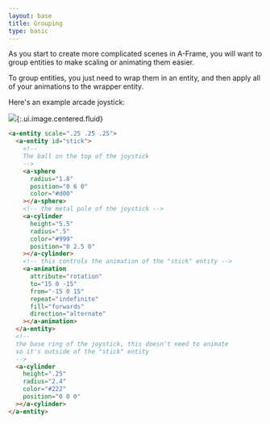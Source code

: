 ```yaml
---
layout: base
title: Grouping
type: basic
---
```


As you start to create more complicated scenes in A-Frame, you will want to group entities to make scaling or animating them easier.

To group entities, you just need to wrap them in an entity, and then apply all of your animations to the wrapper entity.

Here's an example arcade joystick:

![](http://i.imgur.com/igRo6Dk.gif){:.ui.image.centered.fluid}

```html
<a-entity scale=".25 .25 .25">
  <a-entity id="stick">
    <!--
    The ball on the top of the joystick
    -->
    <a-sphere
      radius="1.8"
      position="0 6 0"
      color="#d00"
    ></a-sphere>
    <!-- the metal pole of the joystick -->
    <a-cylinder
      height="5.5"
      radius=".5"
      color="#999"
      position="0 2.5 0"
    ></a-cylinder>
    <!-- this controls the animation of the "stick" entity -->
    <a-animation
      attribute="rotation"
      to="15 0 -15"
      from="-15 0 15"
      repeat="indefinite"
      fill="forwards"
      direction="alternate"
    ></a-animation>
  </a-entity>
  <!--
  the base ring of the joystick, this doesn't need to animate
  so it's outside of the "stick" entity
  -->
  <a-cylinder
    height=".25"
    radius="2.4"
    color="#222"
    position="0 0 0"
  ></a-cylinder>
</a-entity>
```
